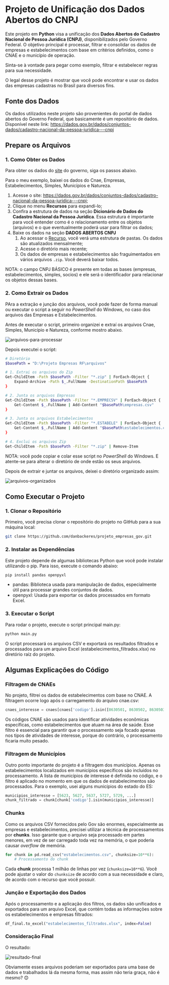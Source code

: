 # Projeto de Unificação dos Dados Abertos do CNPJ

Este projeto em **Python** visa a unificação dos **Dados Abertos do Cadastro Nacional de Pessoa Jurídica (CNPJ)**, disponibilizados pelo Governo Federal. O objetivo principal é processar, filtrar e consolidar os dados de empresas e estabelecimentos com base em critérios definidos, como o CNAE e o município de operação.

Sinta-se à vontade para pegar como exemplo, filtrar e estabelecer regras para sua necessidade.

O legal desse projeto é mostrar que você pode encontrar e usar os dados das empresas cadastras no Brasil para diversos fins.

## Fonte dos Dados

Os dados utilizados neste projeto são provenientes do portal de dados abertos do Governo Federal, que basicamente é um repositório de dados. Disponível neste link:
<https://dados.gov.br/dados/conjuntos-dados/cadastro-nacional-da-pessoa-juridica---cnpj>

## Prepare os Arquivos

### 1. Como Obter os Dados

Para obter os dados do [site](https://dados.gov.br/dados/conjuntos-dados/cadastro-nacional-da-pessoa-juridica---cnpj) do governo, siga os passos abaixo.

Para o meu exemplo, baixei os dados do Cnae, Empresas, Estabelecimentos, Simples, Municípios e Natureza.

1. Acesse o site: <https://dados.gov.br/dados/conjuntos-dados/cadastro-nacional-da-pessoa-juridica---cnpj>;
2. Clique no menu **Recursos** para expandí-lo;
3. Confira a estrutura de dados na seção **Dicionário de Dados do Cadastro Nacional da Pessoa Jurídica**. Essa estrutura é importante para você entender como é o relacionamento entre os objetos (arquivos) e o que eventualmente poderá usar para filtrar os dados;
4. Baixe os dados na seção **DADOS ABERTOS CNPJ**
   1. Ao acessar o [Recurso](https://dadosabertos.rfb.gov.br/CNPJ/dados_abertos_cnpj/?C=N;O=D), você verá uma estrutura de pastas. Os dados são atualizados mensalmente;
   2. Acesse o diretório mais recente;
   3. Os dados de empresas e estabelecimentos são fraguimentados em vários arquivos `.zip`. Você deverá baixar todos.

NOTA: o campo CNPJ BÁSICO é presente em todas as bases (empresas, estabelecimentos, simples, socios) e ele será o identificador para relacionar os objetos dessas bases.

### 2. Como Extrair os Dados

PAra a extração e junção dos arquivos, você pode fazer de forma manual ou executar o script a seguir no _PowerShell_ do Windows, no caso dos arquivos das Empresas e Estabelecimentos.

Antes de executar o script, primeiro organizei e extraí os arquivos Cnae, Simples, Município e Natureza, conforme mostro abaixo.

![arquivos-para-processar](https://raw.githubusercontent.com/danbackeres/projeto_empresas_gov/main/img/arquivos-para-processar.png)

Depois executei o script:

```bash
# Diretório
$basePath = "D:\Projeto Empresas RF\arquivos"

# 1. Extrai os arquivos do Zip
Get-ChildItem -Path $basePath -Filter "*.zip" | ForEach-Object {
    Expand-Archive -Path $_.FullName -DestinationPath $basePath
}

# 2. Junta os arquivos Empresas
Get-ChildItem -Path $basePath -Filter "*.EMPRECSV" | ForEach-Object {
    Get-Content $_.FullName | Add-Content "$basePath\empresas.csv"
}

# 3. Junta os arquivos Estabelecimentos
Get-ChildItem -Path $basePath -Filter "*.ESTABELE" | ForEach-Object {
    Get-Content $_.FullName | Add-Content "$basePath\estabelecimentos.csv"
}

# 4. Exclui os arquivos Zip
Get-ChildItem -Path $basePath -Filter "*.zip" | Remove-Item
```

NOTA: você pode copiar e colar esse script no _PowerShell_ do Windows. E atente-se para alterar o diretório de onde estão os seus arquivos.

Depois de extrair e juntar os arquivos, deixei o diretório organizado assim:

![arquivos-organizados](https://raw.githubusercontent.com/danbackeres/projeto_empresas_gov/main/img/arquivos-organizados.png)

## Como Executar o Projeto

### 1. Clonar o Repositório

Primeiro, você precisa clonar o repositório do projeto no GitHub para a sua máquina local:

```bash
git clone https://github.com/danbackeres/projeto_empresas_gov.git
```

### 2. Instalar as Dependências

Este projeto depende de algumas bibliotecas Python que você pode instalar utilizando o pip. Para isso, execute o comando abaixo:

```bash
pip install pandas openpyxl
```

- pandas: Biblioteca usada para manipulação de dados, especialmente útil para processar grandes conjuntos de dados.
- openpyxl: Usada para exportar os dados processados em formato Excel.

### 3. Executar o Script

Para rodar o projeto, execute o script principal main.py:

```bash
python main.py
```

O script processará os arquivos CSV e exportará os resultados filtrados e processados para um arquivo Excel (estabelecimentos_filtrados.xlsx) no diretório raíz do projeto.

## Algumas Explicações do Código

### Filtragem de CNAEs

No projeto, filtrei os dados de estabelecimentos com base no CNAE. A filtragem ocorre logo após o carregamento do arquivo cnae.csv:

```python
cnaes_interesse = cnaes[cnaes['codigo'].isin([8630501, 8630502, 8630503, 8610101, 8610102])]
```

Os códigos CNAE são usados para identificar atividades econômicas específicas, como estabelecimentos que atuam na área de saúde. Esse filtro é essencial para garantir que o processamento seja focado apenas nos tipos de atividades de interesse, porque do contrário, o processamento ficaria muito pesado.

### Filtragem de Municípios

Outro ponto importante do projeto é a filtragem dos municípios. Apenas os estabelecimentos localizados em municípios específicos são incluídos no processamento. A lista de municípios de interesse é definida no código, e o filtro é aplicado no momento em que os dados de estabelecimentos são processados. Para o exemplo, usei alguns municípios do estado do ES:

```python
municipios_interesse = [5623, 5627, 5637, 5727, 5729, ...]
chunk_filtrado = chunk[chunk['codigo'].isin(municipios_interesse)]
```

### Chunks

Como os arquivos CSV fornecidos pelo Gov são enormes, especialmente as empresas e estabelecimentos, precisei utilizar a técnica de processamentos por **chunks**. Isso garante que o arquivo seja processado em partes menores, em vez de ser carregado toda vez na memória, o que poderia causar _overflow_ de memória.

```python
for chunk in pd.read_csv("estabelecimentos.csv", chunksize=10**6):
    # Processamento do chunk
```

Cada **chunk** processa 1 milhão de linhas por vez (`chunksize=10**6`). Você pode ajustar o valor do `chunksize` de acordo com a sua necessidade e claro, de acordo com o recurso que você possuir.

### Junção e Exportação dos Dados

Após o processamento e a aplicação dos filtros, os dados são unificados e exportados para um arquivo Excel, que contém todas as informações sobre os estabelecimentos e empresas filtrados:

```python
df_final.to_excel("estabelecimentos_filtrados.xlsx", index=False)
```

### Consideração Final

O resultado:

![resultado-final](https://raw.githubusercontent.com/danbackeres/projeto_empresas_gov/main/img/resultado.png)

Obviamente esses arquivos poderiam ser exportados para uma base de dados e trabalhados lá da mesma forma, mas assim não teria graça, não é mesmo? 😊
